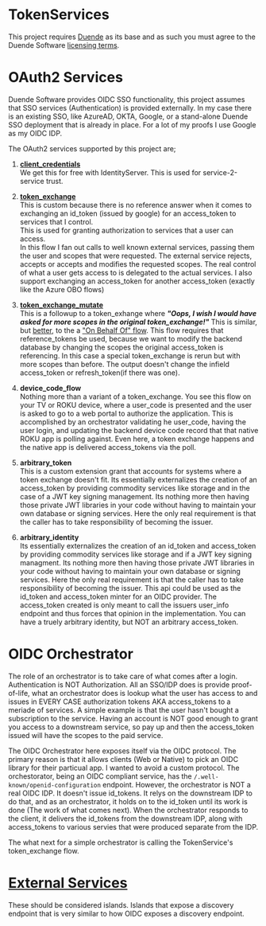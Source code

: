 # TokenServices

This project requires [Duende](https://duendesoftware.com/) as its base and as such you must agree to the Duende Software [licensing terms](https://github.com/DuendeSoftware/IdentityServer/blob/main/LICENSE).

# OAuth2 Services
Duende Software provides OIDC SSO functionality, this project assumes that SSO services (Authentication) is provided externally.  In my case there is an existing SSO, like AzureAD, OKTA, Google, or a stand-alone Duende SSO deployment that is already in place.  For a lot of my proofs I use Google as my OIDC IDP.  

The OAuth2 services supported by this project are;

1. [**client_credentials**](https://identityserver4.readthedocs.io/en/latest/endpoints/token.html?highlight=client_credentials#token-endpoint)    
  We get this for free with IdentityServer.  This is used for service-2-service trust.  
  
2.  [**token_exchange**](docs/token-exchange.md)  
  This is custom because there is no reference answer when it comes to exchanging an id_token (issued by google) for an access_token to services that I control.  
  This is used for granting authorization to services that a user can access.  
  In this flow I fan out calls to well known external services, passing them the user and scopes that were requested.  The external service rejects, accepts or accepts and modifies the requested scopes.  The real control of what a user gets access to is delegated to the actual services.  I also support exchanging an access_token for another access_token (exactly like the Azure OBO flows)  

3. [**token_exchange_mutate**](docs/token-exchange-mutate.md)  
   This is a followup to a token_exhange where ***"Oops, I wish I would have asked for more scopes in the original token_exchange!"***  This is similar, but [better](docs/mutate-vs-on-behalf-of.md), to the a ["On Behalf Of" flow](docs/mutate-vs-on-behalf-of.md).  This flow requires that reference_tokens be used, because we want to modify the backend database by changing the scopes the original access_token is referencing.  In this case a special token_exchange is rerun but with more scopes than before.  The output doesn't change the infield access_token or refresh_token(if there was one).     

4. **device_code_flow**   
  Nothing more than a variant of a token_exchange.  You see this flow on your TV or ROKU device, where a user_code is presented and the user is asked to go to a web portal to authorize the application.  This is accomplished by an orchestrator validating he user_code, having the user login, and updating the backend device code record that that native ROKU app is polling against.  Even here, a token exchange happens and the native app is delivered access_tokens via the poll.   

5. **arbitrary_token**  
  This is a custom extension grant that accounts for systems where a token exchange doesn't fit.  Its essentially externalizes the creation of an access_token by providing commodity services like storage and in the case of a JWT key signing management.  Its nothing more then having those private JWT libraries in your code without having to maintain your own database or signing services.  Here the only real requirement is that the caller has to take responsibility of becoming the issuer.

6. **arbitrary_identity**  
  Its essentially externalizes the creation of an id_token and access_token by providing commodity services like storage and if a JWT key signing managment.   Its nothing more then having those private JWT libraries in your code without having to maintain your own database or signing services.  Here the only real requirement is that the caller has to take responsibility of becoming the issuer.  This api could be used as the id_token and access_token minter for an OIDC provider.  The access_token created is only meant to call the issuers user_info endpoint and thus forces that opinion in the implementation.  You can have a truely arbitrary identity, but NOT an arbitrary access_token.



# OIDC Orchestrator
The role of an orchestrator is to take care of what comes after a login.  Authentication is NOT Authorization.  All an SSO/IDP does is provide proof-of-life, what an orchestrator does is lookup what the user has access to and issues in EVERY CASE authorization tokens AKA access_tokens to a meriade of services.  A simple example is that the user hasn't bought a subscription to the service.  Having an account is NOT good enough to grant you access to a downstream service, so pay up and then the access_token issued will have the scopes to the paid service.

The OIDC Orchestrator here exposes itself via the OIDC protocol.  The primary reason is that it allows clients (Web or Native) to pick an OIDC library for their particual app.  I wanted to avoid a custom protocol.  The orchestorator, being an OIDC compliant service, has the ```/.well-known/openid-configuration``` endpoint.  However, the orchestrator is NOT a real OIDC IDP.  It doesn't issue id_tokens.   It relys on the downstream IDP to do that, and as an orchestrator, it holds on to the id_token until its work is done (The work of what comes next).  When the orchestrator responds to the client, it delivers the id_tokens from the downstream IDP, along with access_tokens to various servies that were produced separate from the IDP.  

The what next for a simple orchestrator is calling the TokenService's token_exchange flow.

# [External Services](docs/external-services.md)
 These should be considered islands. Islands that expose a discovery endpoint that is very similar to how OIDC exposes a discovery endpoint.  
 



